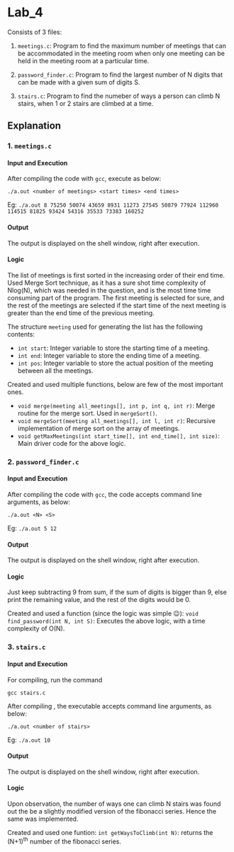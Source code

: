 # Lab_4

Consists of 3 files:
1. `meetings.c`: Program to find the maximum number of meetings that can be accommodated in the meeting room when only one meeting can be held in the meeting room at a particular time.

2. `password_finder.c`: Program to find the largest number of N digits that can be made with a given sum of digits S.

3. `stairs.c`: Program to find the numeber of ways a person can climb N stairs, when 1 or 2 stairs are climbed at a time.


## Explanation

### 1. `meetings.c`
#### Input and Execution
After compiling the code with `gcc`, execute as below:

`./a.out <number of meetings> <start times> <end times>`

Eg: `./a.out 8 75250 50074 43659 8931 11273 27545 50879 77924 112960 114515 81825 93424 54316 35533 73383 160252`

#### Output
The output is displayed on the shell window, right after execution.

#### Logic
The list of meetings is first sorted in the increasing order of their end time. Used Merge Sort technique, as it has a sure shot time complexity of Nlog(N), which was needed in the question, and is the most time time consuming part of the program. The first meeting is selected for sure, and the rest of the meetings are selected if the start time of the next meeting is greater than the end time of the previous meeting.

The structure `meeting` used for generating the list has the following contents:
- `int start`: Integer variable to store the starting time of a meeting.
- `int end`: Integer variable to store the ending time of a meeting.
- `int pos`: Integer variable to store the actual position of the meeting between all the meetings.


Created and used multiple functions, below are few of the most important ones. 
- `void merge(meeting all_meetings[], int p, int q, int r)`: Merge routine for the merge sort. Used in `mergeSort()`.
- `void mergeSort(meeting all_meetings[], int l, int r)`: Recursive implementation of merge sort on the array of meetings.
- `void getMaxMeetings(int start_time[], int end_time[], int size)`: Main driver code for the above logic.


### 2. `password_finder.c`
#### Input and Execution
After compiling the code with `gcc`, the code accepts command line arguments, as below:

`./a.out <N> <S>`

Eg: `./a.out 5 12`

#### Output
The output is displayed on the shell window, right after execution.

#### Logic
Just keep subtracting 9 from sum, if the sum of digits is bigger than 9, else print the remaining value, and the rest of the digits would be 0.

Created and used a function (since the logic was simple 😉): `void find_password(int N, int S)`: Executes the above logic, with a time complexity of O(N).



### 3. `stairs.c`
#### Input and Execution
For compiling, run the command

`gcc stairs.c`

After compiling , the executable accepts command line arguments, as below:

`./a.out <number of stairs>`

Eg: `./a.out 10`

#### Output
The output is displayed on the shell window, right after execution.

#### Logic
Upon observation, the number of ways one can climb N stairs was found out the be a slightly modified version of the fibonacci series. Hence the same was implemented.


Created and used one funtion: `int getWaysToClimb(int N)`: returns the (N+1)<sup>th</sup> number of the fibonacci series.